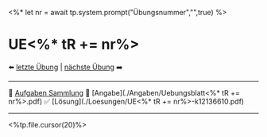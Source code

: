<%* let nr = await tp.system.prompt("Übungsnummer","",true) %>

# UE<%* tR += nr%>

⬅️ <a href="UE<%* tR += (parseInt(nr) - 1) %>.md" class="internal-link">letzte Übung</a> | <a href="UE<%* tR += (parseInt(nr) + 1) %>.md" class="internal-link">nächste Übung</a> ➡️ 

---

🔎 [Aufgaben Sammlung](Aufgabensammlung.pdf)
📝 [Angabe](./Angaben/Uebungsblatt<%* tR += nr%>.pdf)
✅ [Lösung](./Loesungen/UE<%* tR += nr%>-k12136610.pdf)

---

<%tp.file.cursor(20)%>